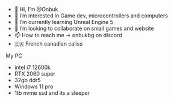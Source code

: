 - 👋 Hi, I’m @Onbuk
- 👀 I’m interested in Game dev, microcontrollers and computers
- 🌱 I’m currently learning Unreal Engine 5
- 💞️ I’m looking to collaborate on small games and website
- 📫 How to reach me -> onbukbg on discord
- 🇨🇦 French canadian caliss

My PC
- intel i7 12600k
- RTX 2060 super
- 32gb ddr5 
- Windows 11 pro
- 1tb nvme ssd
and its a sleeper

<!---
Onbuk/Onbuk is a ✨ special ✨ repository because its `README.md` (this file) appears on your GitHub profile.
You can click the Preview link to take a look at your changes.
--->

